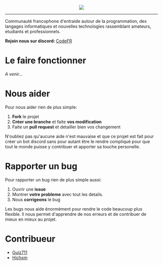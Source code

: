 
<p align="center">  
  <img src="https://raw.githubusercontent.com/waldyr/Sublime-Installer/master/sublime_text.png" align="center" />
  
  ----------
  Communauté francophone d'entraide autour de la programmation, des langages informatiques et nouvelles technologies rassemblant amateurs, etudiants et professionnels.
  
  <b>Rejoin nous sur discord: </b><a href="https://discord.gg/DqjWcUc">CodeFR<a>

</p>

# Le faire fonctionner

*A venir...*

# Nous aider

Pour nous aider rien de plus simple:

 1. **Fork** le projet
 2. **Créer une branche** et faite **vos modification**
 3. Faite un **pull request** et detailler bien vos changement

N'oubliez pas qu'aucune aide n'est mauvaise et que ce projet est fait pour créer un bot discord sans pour autant être le rendre compliqué pour que tout le monde puisse y contribuer et apporter sa touche personelle. 

# Rapporter un bug

Pour rapporter un bug rien de plus simple aussi:

1. Ouvrir une **issue**
2. Montrer **votre probleme** avec tout les details.
3. Nous **corrigeons** le bug

Les bugs nous aide énormément pour rendre le code beaucoup plus flexible. Il nous permet d'apprendre de nos erreurs et de contribuer de mieux en mieux au projet.

# Contribueur

 - [Guiz711](https://github.com/Guiz711)
 - [Hichxm](https://github.com/hichxm)